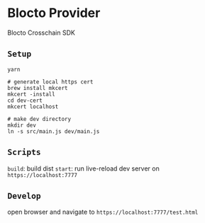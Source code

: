 # Blocto Provider

Blocto Crosschain SDK

## `Setup`

```
yarn

# generate local https cert
brew install mkcert
mkcert -install
cd dev-cert
mkcert localhost

# make dev directory
mkdir dev
ln -s src/main.js dev/main.js
```

## `Scripts`

`build`: build dist
`start`: run live-reload dev server on `https://localhost:7777`

## `Develop`

open browser and navigate to `https://localhost:7777/test.html`

